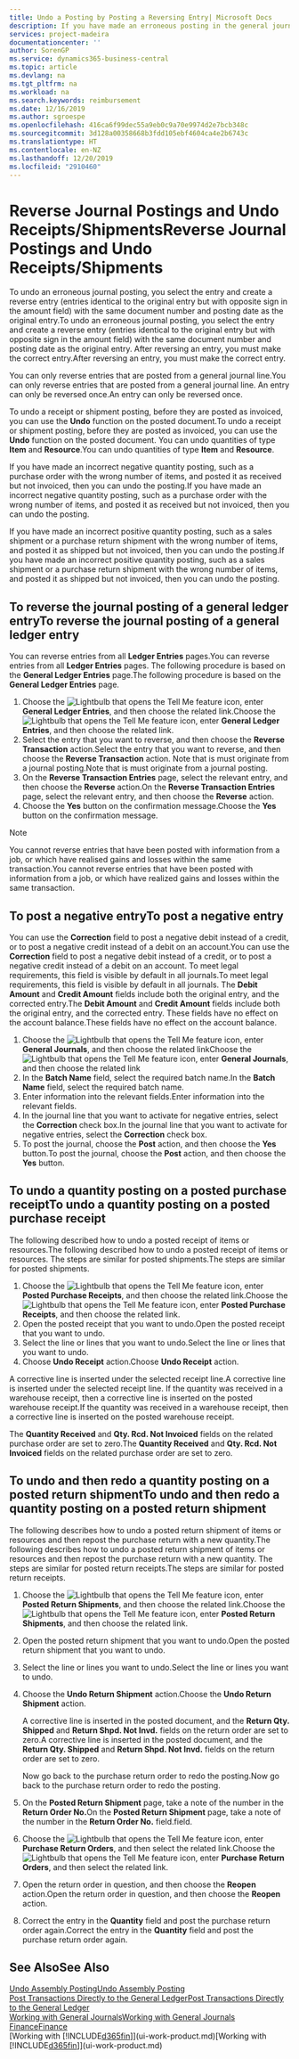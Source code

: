 ```yaml
---
title: Undo a Posting by Posting a Reversing Entry| Microsoft Docs
description: If you have made an erroneous posting in the general journal, then you can use the Reverse Transaction function to undo the posting with a correct audit trail.
services: project-madeira
documentationcenter: ''
author: SorenGP
ms.service: dynamics365-business-central
ms.topic: article
ms.devlang: na
ms.tgt_pltfrm: na
ms.workload: na
ms.search.keywords: reimbursement
ms.date: 12/16/2019
ms.author: sgroespe
ms.openlocfilehash: 416ca6f99dec55a9eb0c9a70e9974d2e7bcb348c
ms.sourcegitcommit: 3d128a00358668b3fdd105ebf4604ca4e2b6743c
ms.translationtype: HT
ms.contentlocale: en-NZ
ms.lasthandoff: 12/20/2019
ms.locfileid: "2910460"
---
```

# <a name="reverse-journal-postings-and-undo-receiptsshipments"></a><span data-ttu-id="fb9cb-103">Reverse Journal Postings and Undo Receipts/Shipments</span><span class="sxs-lookup"><span data-stu-id="fb9cb-103">Reverse Journal Postings and Undo Receipts/Shipments</span></span>
<span data-ttu-id="fb9cb-104">To undo an erroneous journal posting, you select the entry and create a reverse entry (entries identical to the original entry but with opposite sign in the amount field) with the same document number and posting date as the original entry.</span><span class="sxs-lookup"><span data-stu-id="fb9cb-104">To undo an erroneous journal posting, you select the entry and create a reverse entry (entries identical to the original entry but with opposite sign in the amount field) with the same document number and posting date as the original entry.</span></span> <span data-ttu-id="fb9cb-105">After reversing an entry, you must make the correct entry.</span><span class="sxs-lookup"><span data-stu-id="fb9cb-105">After reversing an entry, you must make the correct entry.</span></span>

<span data-ttu-id="fb9cb-106">You can only reverse entries that are posted from a general journal line.</span><span class="sxs-lookup"><span data-stu-id="fb9cb-106">You can only reverse entries that are posted from a general journal line.</span></span> <span data-ttu-id="fb9cb-107">An entry can only be reversed once.</span><span class="sxs-lookup"><span data-stu-id="fb9cb-107">An entry can only be reversed once.</span></span>

<span data-ttu-id="fb9cb-108">To undo a receipt or shipment posting, before they are posted as invoiced, you can use the **Undo** function on the posted document.</span><span class="sxs-lookup"><span data-stu-id="fb9cb-108">To undo a receipt or shipment posting, before they are posted as invoiced, you can use the **Undo** function on the posted document.</span></span> <span data-ttu-id="fb9cb-109">You can undo quantities of type **Item** and **Resource**.</span><span class="sxs-lookup"><span data-stu-id="fb9cb-109">You can undo quantities of type **Item** and **Resource**.</span></span>

<span data-ttu-id="fb9cb-110">If you have made an incorrect negative quantity posting, such as a purchase order with the wrong number of items, and posted it as received but not invoiced, then you can undo the posting.</span><span class="sxs-lookup"><span data-stu-id="fb9cb-110">If you have made an incorrect negative quantity posting, such as a purchase order with the wrong number of items, and posted it as received but not invoiced, then you can undo the posting.</span></span>

<span data-ttu-id="fb9cb-111">If you have made an incorrect positive quantity posting, such as a sales shipment or a purchase return shipment with the wrong number of items, and posted it as shipped but not invoiced, then you can undo the posting.</span><span class="sxs-lookup"><span data-stu-id="fb9cb-111">If you have made an incorrect positive quantity posting, such as a sales shipment or a purchase return shipment with the wrong number of items, and posted it as shipped but not invoiced, then you can undo the posting.</span></span>   

## <a name="to-reverse-the-journal-posting-of-a-general-ledger-entry"></a><span data-ttu-id="fb9cb-112">To reverse the journal posting of a general ledger entry</span><span class="sxs-lookup"><span data-stu-id="fb9cb-112">To reverse the journal posting of a general ledger entry</span></span>
<span data-ttu-id="fb9cb-113">You can reverse entries from all **Ledger Entries** pages.</span><span class="sxs-lookup"><span data-stu-id="fb9cb-113">You can reverse entries from all **Ledger Entries** pages.</span></span> <span data-ttu-id="fb9cb-114">The following procedure is based on the **General Ledger Entries** page.</span><span class="sxs-lookup"><span data-stu-id="fb9cb-114">The following procedure is based on the **General Ledger Entries** page.</span></span>
1. <span data-ttu-id="fb9cb-115">Choose the ![Lightbulb that opens the Tell Me feature](media/ui-search/search_small.png "Tell me what you want to do") icon, enter **General Ledger Entries**, and then choose the related link.</span><span class="sxs-lookup"><span data-stu-id="fb9cb-115">Choose the ![Lightbulb that opens the Tell Me feature](media/ui-search/search_small.png "Tell me what you want to do") icon, enter **General Ledger Entries**, and then choose the related link.</span></span>
2. <span data-ttu-id="fb9cb-116">Select the entry that you want to reverse, and then choose the **Reverse Transaction** action.</span><span class="sxs-lookup"><span data-stu-id="fb9cb-116">Select the entry that you want to reverse, and then choose the **Reverse Transaction** action.</span></span> <span data-ttu-id="fb9cb-117">Note that is must originate from a journal posting.</span><span class="sxs-lookup"><span data-stu-id="fb9cb-117">Note that is must originate from a journal posting.</span></span>
3. <span data-ttu-id="fb9cb-118">On the **Reverse Transaction Entries** page, select the relevant entry, and then choose the **Reverse** action.</span><span class="sxs-lookup"><span data-stu-id="fb9cb-118">On the **Reverse Transaction Entries** page, select the relevant entry, and then choose the **Reverse** action.</span></span>
4. <span data-ttu-id="fb9cb-119">Choose the **Yes** button on the confirmation message.</span><span class="sxs-lookup"><span data-stu-id="fb9cb-119">Choose the **Yes** button on the confirmation message.</span></span>

> [!NOTE]
> <span data-ttu-id="fb9cb-120">You cannot reverse entries that have been posted with information from a job, or which have realised gains and losses within the same transaction.</span><span class="sxs-lookup"><span data-stu-id="fb9cb-120">You cannot reverse entries that have been posted with information from a job, or which have realized gains and losses within the same transaction.</span></span>

## <a name="to-post-a-negative-entry"></a><span data-ttu-id="fb9cb-121">To post a negative entry</span><span class="sxs-lookup"><span data-stu-id="fb9cb-121">To post a negative entry</span></span>  
<span data-ttu-id="fb9cb-122">You can use the **Correction** field to post a negative debit instead of a credit, or to post a negative credit instead of a debit on an account.</span><span class="sxs-lookup"><span data-stu-id="fb9cb-122">You can use the **Correction** field to post a negative debit instead of a credit, or to post a negative credit instead of a debit on an account.</span></span> <span data-ttu-id="fb9cb-123">To meet legal requirements, this field is visible by default in all journals.</span><span class="sxs-lookup"><span data-stu-id="fb9cb-123">To meet legal requirements, this field is visible by default in all journals.</span></span> <span data-ttu-id="fb9cb-124">The **Debit Amount** and **Credit Amount** fields include both the original entry, and the corrected entry.</span><span class="sxs-lookup"><span data-stu-id="fb9cb-124">The **Debit Amount** and **Credit Amount** fields include both the original entry, and the corrected entry.</span></span> <span data-ttu-id="fb9cb-125">These fields have no effect on the account balance.</span><span class="sxs-lookup"><span data-stu-id="fb9cb-125">These fields have no effect on the account balance.</span></span>  

1.  <span data-ttu-id="fb9cb-126">Choose the ![Lightbulb that opens the Tell Me feature](media/ui-search/search_small.png "Tell me what you want to do") icon, enter **General Journals**, and then choose the related link</span><span class="sxs-lookup"><span data-stu-id="fb9cb-126">Choose the ![Lightbulb that opens the Tell Me feature](media/ui-search/search_small.png "Tell me what you want to do") icon, enter **General Journals**, and then choose the related link</span></span>  
2.  <span data-ttu-id="fb9cb-127">In the **Batch Name** field, select the required batch name.</span><span class="sxs-lookup"><span data-stu-id="fb9cb-127">In the **Batch Name** field, select the required batch name.</span></span>  
3.  <span data-ttu-id="fb9cb-128">Enter information into the relevant fields.</span><span class="sxs-lookup"><span data-stu-id="fb9cb-128">Enter information into the relevant fields.</span></span>  
4.  <span data-ttu-id="fb9cb-129">In the journal line that you want to activate for negative entries, select the **Correction** check box.</span><span class="sxs-lookup"><span data-stu-id="fb9cb-129">In the journal line that you want to activate for negative entries, select the **Correction** check box.</span></span>  
5.  <span data-ttu-id="fb9cb-130">To post the journal, choose the **Post** action, and then choose the **Yes** button.</span><span class="sxs-lookup"><span data-stu-id="fb9cb-130">To post the journal, choose the **Post** action, and then choose the **Yes** button.</span></span>

## <a name="to-undo-a-quantity-posting-on-a-posted-purchase-receipt"></a><span data-ttu-id="fb9cb-131">To undo a quantity posting on a posted purchase receipt</span><span class="sxs-lookup"><span data-stu-id="fb9cb-131">To undo a quantity posting on a posted purchase receipt</span></span>  
<span data-ttu-id="fb9cb-132">The following described how to undo a posted receipt of items or resources.</span><span class="sxs-lookup"><span data-stu-id="fb9cb-132">The following described how to undo a posted receipt of items or resources.</span></span> <span data-ttu-id="fb9cb-133">The steps are similar for posted shipments.</span><span class="sxs-lookup"><span data-stu-id="fb9cb-133">The steps are similar for posted shipments.</span></span>

1.  <span data-ttu-id="fb9cb-134">Choose the ![Lightbulb that opens the Tell Me feature](media/ui-search/search_small.png "Tell me what you want to do") icon, enter **Posted Purchase Receipts**, and then choose the related link.</span><span class="sxs-lookup"><span data-stu-id="fb9cb-134">Choose the ![Lightbulb that opens the Tell Me feature](media/ui-search/search_small.png "Tell me what you want to do") icon, enter **Posted Purchase Receipts**, and then choose the related link.</span></span>  
2.  <span data-ttu-id="fb9cb-135">Open the posted receipt that you want to undo.</span><span class="sxs-lookup"><span data-stu-id="fb9cb-135">Open the posted receipt that you want to undo.</span></span>  
3.  <span data-ttu-id="fb9cb-136">Select the line or lines that you want to undo.</span><span class="sxs-lookup"><span data-stu-id="fb9cb-136">Select the line or lines that you want to undo.</span></span>  
4.  <span data-ttu-id="fb9cb-137">Choose **Undo Receipt** action.</span><span class="sxs-lookup"><span data-stu-id="fb9cb-137">Choose **Undo Receipt** action.</span></span>

<span data-ttu-id="fb9cb-138">A corrective line is inserted under the selected receipt line.</span><span class="sxs-lookup"><span data-stu-id="fb9cb-138">A corrective line is inserted under the selected receipt line.</span></span> <span data-ttu-id="fb9cb-139">If the quantity was received in a warehouse receipt, then a corrective line is inserted on the posted warehouse receipt.</span><span class="sxs-lookup"><span data-stu-id="fb9cb-139">If the quantity was received in a warehouse receipt, then a corrective line is inserted on the posted warehouse receipt.</span></span>  

<span data-ttu-id="fb9cb-140">The **Quantity Received** and **Qty. Rcd. Not Invoiced** fields on the related purchase order are set to zero.</span><span class="sxs-lookup"><span data-stu-id="fb9cb-140">The **Quantity Received** and **Qty. Rcd. Not Invoiced** fields on the related purchase order are set to zero.</span></span>

## <a name="to-undo-and-then-redo-a-quantity-posting-on-a-posted-return-shipment"></a><span data-ttu-id="fb9cb-141">To undo and then redo a quantity posting on a posted return shipment</span><span class="sxs-lookup"><span data-stu-id="fb9cb-141">To undo and then redo a quantity posting on a posted return shipment</span></span>
<span data-ttu-id="fb9cb-142">The following describes how to undo a posted return shipment of items or resources and then repost the purchase return with a new quantity.</span><span class="sxs-lookup"><span data-stu-id="fb9cb-142">The following describes how to undo a posted return shipment of items or resources and then repost the purchase return with a new quantity.</span></span> <span data-ttu-id="fb9cb-143">The steps are similar for posted return receipts.</span><span class="sxs-lookup"><span data-stu-id="fb9cb-143">The steps are similar for posted return receipts.</span></span>

1.  <span data-ttu-id="fb9cb-144">Choose the ![Lightbulb that opens the Tell Me feature](media/ui-search/search_small.png "Tell me what you want to do") icon, enter **Posted Return Shipments**, and then choose the related link.</span><span class="sxs-lookup"><span data-stu-id="fb9cb-144">Choose the ![Lightbulb that opens the Tell Me feature](media/ui-search/search_small.png "Tell me what you want to do") icon, enter **Posted Return Shipments**, and then choose the related link.</span></span>  
2.  <span data-ttu-id="fb9cb-145">Open the posted return shipment that you want to undo.</span><span class="sxs-lookup"><span data-stu-id="fb9cb-145">Open the posted return shipment that you want to undo.</span></span>
3. <span data-ttu-id="fb9cb-146">Select the line or lines you want to undo.</span><span class="sxs-lookup"><span data-stu-id="fb9cb-146">Select the line or lines you want to undo.</span></span>  

4.  <span data-ttu-id="fb9cb-147">Choose the **Undo Return Shipment** action.</span><span class="sxs-lookup"><span data-stu-id="fb9cb-147">Choose the **Undo Return Shipment** action.</span></span>  

    <span data-ttu-id="fb9cb-148">A corrective line is inserted in the posted document, and the **Return Qty. Shipped** and **Return Shpd. Not Invd.** fields on the return order are set to zero.</span><span class="sxs-lookup"><span data-stu-id="fb9cb-148">A corrective line is inserted in the posted document, and the **Return Qty. Shipped** and **Return Shpd. Not Invd.** fields on the return order are set to zero.</span></span>  

    <span data-ttu-id="fb9cb-149">Now go back to the purchase return order to redo the posting.</span><span class="sxs-lookup"><span data-stu-id="fb9cb-149">Now go back to the purchase return order to redo the posting.</span></span>  

5.  <span data-ttu-id="fb9cb-150">On the **Posted Return Shipment** page, take a note of the number in the **Return Order No.**</span><span class="sxs-lookup"><span data-stu-id="fb9cb-150">On the **Posted Return Shipment** page, take a note of the number in the **Return Order No.**</span></span> <span data-ttu-id="fb9cb-151">field.</span><span class="sxs-lookup"><span data-stu-id="fb9cb-151">field.</span></span>  
6.  <span data-ttu-id="fb9cb-152">Choose the ![Lightbulb that opens the Tell Me feature](media/ui-search/search_small.png "Tell me what you want to do") icon, enter **Purchase Return Orders**, and then select the related link.</span><span class="sxs-lookup"><span data-stu-id="fb9cb-152">Choose the ![Lightbulb that opens the Tell Me feature](media/ui-search/search_small.png "Tell me what you want to do") icon, enter **Purchase Return Orders**, and then select the related link.</span></span>  
7.  <span data-ttu-id="fb9cb-153">Open the return order in question, and then choose the **Reopen** action.</span><span class="sxs-lookup"><span data-stu-id="fb9cb-153">Open the return order in question, and then choose the **Reopen** action.</span></span>  
8.  <span data-ttu-id="fb9cb-154">Correct the entry in the **Quantity** field and post the purchase return order again.</span><span class="sxs-lookup"><span data-stu-id="fb9cb-154">Correct the entry in the **Quantity** field and post the purchase return order again.</span></span>  

## <a name="see-also"></a><span data-ttu-id="fb9cb-155">See Also</span><span class="sxs-lookup"><span data-stu-id="fb9cb-155">See Also</span></span>
[<span data-ttu-id="fb9cb-156">Undo Assembly Posting</span><span class="sxs-lookup"><span data-stu-id="fb9cb-156">Undo Assembly Posting</span></span>](assembly-how-to-undo-assembly-posting.md)  
[<span data-ttu-id="fb9cb-157">Post Transactions Directly to the General Ledger</span><span class="sxs-lookup"><span data-stu-id="fb9cb-157">Post Transactions Directly to the General Ledger</span></span>](finance-how-post-transactions-directly.md)  
[<span data-ttu-id="fb9cb-158">Working with General Journals</span><span class="sxs-lookup"><span data-stu-id="fb9cb-158">Working with General Journals</span></span>](ui-work-general-journals.md)  
[<span data-ttu-id="fb9cb-159">Finance</span><span class="sxs-lookup"><span data-stu-id="fb9cb-159">Finance</span></span>](finance.md)  
<span data-ttu-id="fb9cb-160">[Working with [!INCLUDE[d365fin](includes/d365fin_md.md)]](ui-work-product.md)</span><span class="sxs-lookup"><span data-stu-id="fb9cb-160">[Working with [!INCLUDE[d365fin](includes/d365fin_md.md)]](ui-work-product.md)</span></span>  
